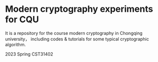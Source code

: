 # Modern cryptography experiments for CQU
 It is a repository for the course modern cryptography in Chongqing university， including codes & tutorials for some typical cryptographic algorithm.

2023 Spring
CST31402
